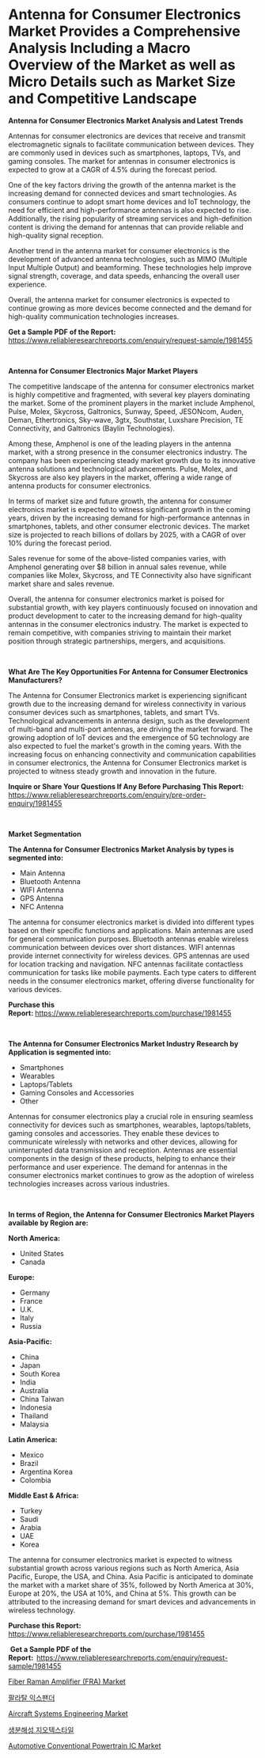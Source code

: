 <p><h1>Antenna for Consumer Electronics Market Provides a Comprehensive Analysis Including a Macro Overview of the Market as well as Micro Details such as Market Size and Competitive Landscape</h1></p><p><strong>Antenna for Consumer Electronics Market Analysis and Latest Trends</strong></p>
<p><p>Antennas for consumer electronics are devices that receive and transmit electromagnetic signals to facilitate communication between devices. They are commonly used in devices such as smartphones, laptops, TVs, and gaming consoles. The market for antennas in consumer electronics is expected to grow at a CAGR of 4.5% during the forecast period.</p><p>One of the key factors driving the growth of the antenna market is the increasing demand for connected devices and smart technologies. As consumers continue to adopt smart home devices and IoT technology, the need for efficient and high-performance antennas is also expected to rise. Additionally, the rising popularity of streaming services and high-definition content is driving the demand for antennas that can provide reliable and high-quality signal reception.</p><p>Another trend in the antenna market for consumer electronics is the development of advanced antenna technologies, such as MIMO (Multiple Input Multiple Output) and beamforming. These technologies help improve signal strength, coverage, and data speeds, enhancing the overall user experience.</p><p>Overall, the antenna market for consumer electronics is expected to continue growing as more devices become connected and the demand for high-quality communication technologies increases.</p></p>
<p><strong>Get a Sample PDF of the Report:&nbsp;</strong> <a href="https://www.reliableresearchreports.com/enquiry/request-sample/1981455">https://www.reliableresearchreports.com/enquiry/request-sample/1981455</a></p>
<p>&nbsp;</p>
<p><strong>Antenna for Consumer Electronics Major Market Players</strong></p>
<p><p>The competitive landscape of the antenna for consumer electronics market is highly competitive and fragmented, with several key players dominating the market. Some of the prominent players in the market include Amphenol, Pulse, Molex, Skycross, Galtronics, Sunway, Speed, JESONcom, Auden, Deman, Ethertronics, Sky-wave, 3gtx, Southstar, Luxshare Precision, TE Connectivity, and Galtronics (Baylin Technologies).</p><p>Among these, Amphenol is one of the leading players in the antenna market, with a strong presence in the consumer electronics industry. The company has been experiencing steady market growth due to its innovative antenna solutions and technological advancements. Pulse, Molex, and Skycross are also key players in the market, offering a wide range of antenna products for consumer electronics.</p><p>In terms of market size and future growth, the antenna for consumer electronics market is expected to witness significant growth in the coming years, driven by the increasing demand for high-performance antennas in smartphones, tablets, and other consumer electronic devices. The market size is projected to reach billions of dollars by 2025, with a CAGR of over 10% during the forecast period.</p><p>Sales revenue for some of the above-listed companies varies, with Amphenol generating over $8 billion in annual sales revenue, while companies like Molex, Skycross, and TE Connectivity also have significant market share and sales revenue.</p><p>Overall, the antenna for consumer electronics market is poised for substantial growth, with key players continuously focused on innovation and product development to cater to the increasing demand for high-quality antennas in the consumer electronics industry. The market is expected to remain competitive, with companies striving to maintain their market position through strategic partnerships, mergers, and acquisitions.</p></p>
<p>&nbsp;</p>
<p><strong>What Are The Key Opportunities For Antenna for Consumer Electronics Manufacturers?</strong></p>
<p><p>The Antenna for Consumer Electronics market is experiencing significant growth due to the increasing demand for wireless connectivity in various consumer devices such as smartphones, tablets, and smart TVs. Technological advancements in antenna design, such as the development of multi-band and multi-port antennas, are driving the market forward. The growing adoption of IoT devices and the emergence of 5G technology are also expected to fuel the market's growth in the coming years. With the increasing focus on enhancing connectivity and communication capabilities in consumer electronics, the Antenna for Consumer Electronics market is projected to witness steady growth and innovation in the future.</p></p>
<p><strong>Inquire or Share Your Questions If Any Before Purchasing This Report:</strong> <a href="https://www.reliableresearchreports.com/enquiry/pre-order-enquiry/1981455">https://www.reliableresearchreports.com/enquiry/pre-order-enquiry/1981455</a></p>
<p>&nbsp;</p>
<p><strong>Market Segmentation</strong></p>
<p><strong>The Antenna for Consumer Electronics Market Analysis by types is segmented into:</strong></p>
<p><ul><li>Main Antenna</li><li>Bluetooth Antenna</li><li>WIFI Antenna</li><li>GPS Antenna</li><li>NFC Antenna</li></ul></p>
<p><p>The antenna for consumer electronics market is divided into different types based on their specific functions and applications. Main antennas are used for general communication purposes. Bluetooth antennas enable wireless communication between devices over short distances. WIFI antennas provide internet connectivity for wireless devices. GPS antennas are used for location tracking and navigation. NFC antennas facilitate contactless communication for tasks like mobile payments. Each type caters to different needs in the consumer electronics market, offering diverse functionality for various devices.</p></p>
<p><strong>Purchase this Report:&nbsp;</strong><a href="https://www.reliableresearchreports.com/purchase/1981455">https://www.reliableresearchreports.com/purchase/1981455</a></p>
<p>&nbsp;</p>
<p><strong>The Antenna for Consumer Electronics Market Industry Research by Application is segmented into:</strong></p>
<p><ul><li>Smartphones</li><li>Wearables</li><li>Laptops/Tablets</li><li>Gaming Consoles and Accessories</li><li>Other</li></ul></p>
<p><p>Antennas for consumer electronics play a crucial role in ensuring seamless connectivity for devices such as smartphones, wearables, laptops/tablets, gaming consoles and accessories. They enable these devices to communicate wirelessly with networks and other devices, allowing for uninterrupted data transmission and reception. Antennas are essential components in the design of these products, helping to enhance their performance and user experience. The demand for antennas in the consumer electronics market continues to grow as the adoption of wireless technologies increases across various industries.</p></p>
<p>&nbsp;</p>
<p><strong>In terms of Region, the Antenna for Consumer Electronics Market Players available by Region are:</strong></p>
<p>
    <p> <strong> North America: </strong>
        <ul>
            <li>United States</li>
            <li>Canada</li>
        </ul>
        </p> 
    <p> <strong> Europe: </strong>
        <ul>
            <li>Germany</li>
            <li>France</li>
            <li>U.K.</li>
            <li>Italy</li>
            <li>Russia</li>
        </ul>
        </p> 
    <p> <strong> Asia-Pacific: </strong>
        <ul>
            <li>China</li>
            <li>Japan</li>
            <li>South Korea</li>
            <li>India</li>
            <li>Australia</li>
            <li>China Taiwan</li>
            <li>Indonesia</li>
            <li>Thailand</li>
            <li>Malaysia</li>
        </ul>
        </p> 
    <p> <strong> Latin America: </strong>
        <ul>
            <li>Mexico</li>
            <li>Brazil</li>
            <li>Argentina Korea</li>
            <li>Colombia</li>
        </ul>
        </p> 
    <p> <strong> Middle East & Africa: </strong>
        <ul>
            <li>Turkey</li>
            <li>Saudi</li>
            <li>Arabia</li>
            <li>UAE</li>
            <li>Korea</li>
        </ul>
    </p>
    </p>
<p><p>The antenna for consumer electronics market is expected to witness substantial growth across various regions such as North America, Asia Pacific, Europe, the USA, and China. Asia Pacific is anticipated to dominate the market with a market share of 35%, followed by North America at 30%, Europe at 20%, the USA at 10%, and China at 5%. This growth can be attributed to the increasing demand for smart devices and advancements in wireless technology.</p></p>
<p><strong>Purchase this Report: </strong><a href="https://www.reliableresearchreports.com/purchase/1981455">https://www.reliableresearchreports.com/purchase/1981455</a></p>
<p>&nbsp;<strong>Get a Sample PDF of the Report:&nbsp;&nbsp;</strong><a href="https://www.reliableresearchreports.com/enquiry/request-sample/1981455">https://www.reliableresearchreports.com/enquiry/request-sample/1981455</a></p>
<p><strong></strong></p>
<p><p><a href="https://github.com/juancolorado15/Market-Research-Report-List-2/blob/main/fiber-raman-amplifier-fra-market.md">Fiber Raman Amplifier (FRA) Market</a></p><p><a href="https://github.com/vskv4779xr1/Market-Research-Report-List-1/blob/main/748526413328.md">팔라탈 익스팬더</a></p><p><a href="https://issuu.com/reportprime-2/docs/aircraft-systems-engineering-market-size-2030.pptx">Aircraft Systems Engineering Market</a></p><p><a href="https://github.com/CliftonFisher9067/Market-Research-Report-List-1/blob/main/453594813329.md">생분해성 지오텍스타일</a></p><p><a href="https://github.com/mahnoor2003/Market-Research-Report-List-3/blob/main/automotive-conventional-powertrain-ic-market.md">Automotive Conventional Powertrain IC Market</a></p></p>